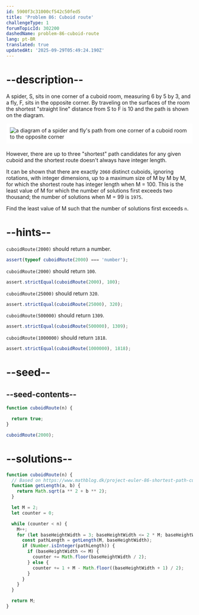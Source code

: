 ```yaml
---
id: 5900f3c31000cf542c50fed5
title: 'Problem 86: Cuboid route'
challengeType: 1
forumTopicId: 302200
dashedName: problem-86-cuboid-route
lang: pt-BR
translated: true
updatedAt: '2025-09-29T05:49:24.190Z'
---
```


# --description--

A spider, S, sits in one corner of a cuboid room, measuring 6 by 5 by 3, and a fly, F, sits in the opposite corner. By traveling on the surfaces of the room the shortest "straight line" distance from S to F is 10 and the path is shown on the diagram.

<img alt="a diagram of a spider and fly's path from one corner of a cuboid room to the opposite corner" src="https://cdn-media-1.freecodecamp.org/project-euler/cuboid-route.png" style="background-color: white; padding: 10px; display: block; margin-right: auto; margin-left: auto; margin-bottom: 1.2rem;">

However, there are up to three "shortest" path candidates for any given cuboid and the shortest route doesn't always have integer length.

It can be shown that there are exactly `2060` distinct cuboids, ignoring rotations, with integer dimensions, up to a maximum size of M by M by M, for which the shortest route has integer length when M = 100. This is the least value of M for which the number of solutions first exceeds two thousand; the number of solutions when M = 99 is `1975`.

Find the least value of M such that the number of solutions first exceeds `n`.

# --hints--

`cuboidRoute(2000)` should return a number.

```js
assert(typeof cuboidRoute(2000) === 'number');
```

`cuboidRoute(2000)` should return `100`.

```js
assert.strictEqual(cuboidRoute(2000), 100);
```

`cuboidRoute(25000)` should return `320`.

```js
assert.strictEqual(cuboidRoute(25000), 320);
```

`cuboidRoute(500000)` should return `1309`.

```js
assert.strictEqual(cuboidRoute(500000), 1309);
```

`cuboidRoute(1000000)` should return `1818`.

```js
assert.strictEqual(cuboidRoute(1000000), 1818);
```

# --seed--

## --seed-contents--

```js
function cuboidRoute(n) {

  return true;
}

cuboidRoute(2000);
```

# --solutions--

```js
function cuboidRoute(n) {
  // Based on https://www.mathblog.dk/project-euler-86-shortest-path-cuboid/
  function getLength(a, b) {
    return Math.sqrt(a ** 2 + b ** 2);
  }

  let M = 2;
  let counter = 0;

  while (counter < n) {
    M++;
    for (let baseHeightWidth = 3; baseHeightWidth <= 2 * M; baseHeightWidth++) {
      const pathLength = getLength(M, baseHeightWidth);
      if (Number.isInteger(pathLength)) {
        if (baseHeightWidth <= M) {
          counter += Math.floor(baseHeightWidth / 2);
        } else {
          counter += 1 + M - Math.floor((baseHeightWidth + 1) / 2);
        }
      }
    }
  }

  return M;
}
```
